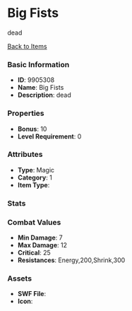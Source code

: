 # Big Fists

dead

[Back to Items](../items.md)

### Basic Information

- **ID**: 9905308
- **Name**: Big Fists
- **Description**: dead

### Properties

- **Bonus**: 10
- **Level Requirement**: 0

### Attributes

- **Type**: Magic
- **Category**: 1
- **Item Type**: 

### Stats


### Combat Values

- **Min Damage**: 7
- **Max Damage**: 12
- **Critical**: 25
- **Resistances**: Energy,200,Shrink,300

### Assets

- **SWF File**: 
- **Icon**: 

